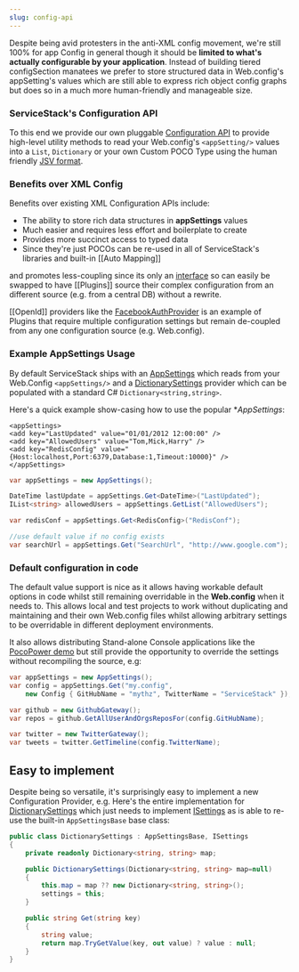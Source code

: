 ```yaml
---
slug: config-api
---
```

Despite being avid protesters in the anti-XML config movement, we're still 100% for app Config in general though it should be **limited to what's actually configurable by your application**. Instead of building tiered configSection manatees we prefer to store structured data in Web.config's appSetting's values which are still able to express rich object config graphs but does so in a much more human-friendly and manageable size.

### ServiceStack's Configuration API

To this end we provide our own pluggable [Configuration API](https://github.com/ServiceStack/ServiceStack/blob/master/src/ServiceStack.Interfaces/Configuration/IResourceManager.cs) to provide high-level utility methods to read your Web.config's `<appSetting/>` values into a `List`, `Dictionary` or your own Custom POCO Type using the human friendly [JSV format](https://github.com/ServiceStack/ServiceStack.Text/wiki/JSV-Format).

### Benefits over XML Config

Benefits over existing XML Configuration APIs include: 

  - The ability to store rich data structures in **appSettings** values
  - Much easier and requires less effort and boilerplate to create 
  - Provides more succinct access to typed data
  - Since they're just POCOs can be re-used in all of ServiceStack's libraries and built-in [[Auto Mapping]] 

and promotes less-coupling since its only an [interface](https://github.com/ServiceStack/ServiceStack/blob/master/src/ServiceStack.Interfaces/Configuration/IResourceManager.cs) so can easily be swapped to have [[Plugins]] source their complex configuration from an different source (e.g. from a central DB) without a rewrite. 

[[OpenId]] providers like the [FacebookAuthProvider](https://github.com/ServiceStack/ServiceStack/blob/master/src/ServiceStack.ServiceInterface/Auth/FacebookAuthProvider.cs#L23) is an example of Plugins that require multiple configuration settings but remain de-coupled from any one configuration source (e.g. Web.config).

### Example AppSettings Usage

By default ServiceStack ships with an [AppSettings](https://github.com/ServiceStack/ServiceStack/blob/master/src/ServiceStack/Configuration/AppSettings.cs) which reads from your Web.Config `<appSettings/>` and a [DictionarySettings](https://github.com/ServiceStack/ServiceStack/blob/master/src/ServiceStack/Configuration/DictionarySettings.cs) provider which can be populated with a standard C# `Dictionary<string,string>`.

Here's a quick example show-casing how to use the popular **AppSettings*:

    <appSettings>
	<add key="LastUpdated" value="01/01/2012 12:00:00" />
	<add key="AllowedUsers" value="Tom,Mick,Harry" />
	<add key="RedisConfig" value="{Host:localhost,Port:6379,Database:1,Timeout:10000}" />
    </appSettings>

```csharp
var appSettings = new AppSettings();

DateTime lastUpdate = appSettings.Get<DateTime>("LastUpdated");
IList<string> allowedUsers = appSettings.GetList("AllowedUsers");

var redisConf = appSettings.Get<RedisConfig>("RedisConf");

//use default value if no config exists
var searchUrl = appSettings.Get("SearchUrl", "http://www.google.com");
```

### Default configuration in code

The default value support is nice as it allows having workable default options in code whilst still remaining overridable in the **Web.config** when it needs to. This allows local and test projects to work without duplicating and maintaining and their own Web.config files whilst allowing arbitrary settings to be overridable in different deployment environments.

It also allows distributing Stand-alone Console applications like the [PocoPower demo](https://github.com/ServiceStack/ServiceStack.UseCases/blob/master/PocoPower/Program.cs) but still provide the opportunity to override the settings without recompiling the source, e.g:

```csharp
var appSettings = new AppSettings();
var config = appSettings.Get("my.config", 
    new Config { GitHubName = "mythz", TwitterName = "ServiceStack" });

var github = new GithubGateway();
var repos = github.GetAllUserAndOrgsReposFor(config.GitHubName);

var twitter = new TwitterGateway();
var tweets = twitter.GetTimeline(config.TwitterName);
```

## Easy to implement

Despite being so versatile, it's surprisingly easy to implement a new Configuration Provider, e.g. Here's the entire implementation for [DictionarySettings](https://github.com/ServiceStack/ServiceStack/blob/master/src/ServiceStack/Configuration/DictionarySettings.cs) which just needs to implement [ISettings](https://github.com/ServiceStack/ServiceStack/blob/master/src/ServiceStack/Configuration/ISettings.cs) as is able to re-use the built-in `AppSettingsBase` base class:

```csharp
public class DictionarySettings : AppSettingsBase, ISettings
{
    private readonly Dictionary<string, string> map;

    public DictionarySettings(Dictionary<string, string> map=null)
    {
        this.map = map ?? new Dictionary<string, string>();
        settings = this;
    }

    public string Get(string key)
    {
        string value;
        return map.TryGetValue(key, out value) ? value : null;
    }
}
```